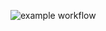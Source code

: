 ![example workflow](https://github.com/uzaaft/python-ci/actions/workflows/python.yaml/badge.svg?event=push)
